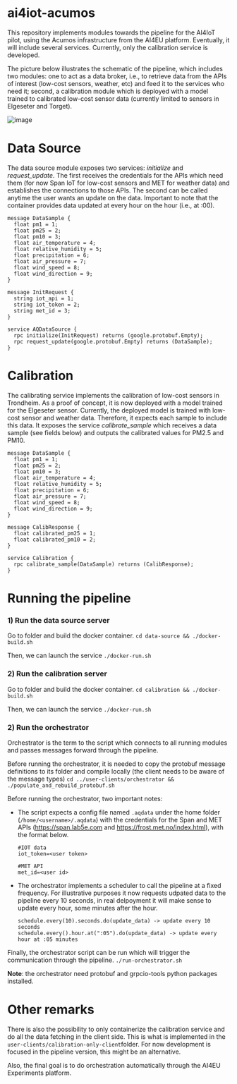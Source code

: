 # ai4iot-acumos

This repository implements modules towards the pipeline for the AI4IoT pilot, using the Acumos infrastructure from the AI4EU platform. Eventually, it will include several services. Currently, only the calibration service is developed.

The picture below illustrates the schematic of the pipeline, which includes two modules: one to act as a data broker, i.e., to retrieve data from the APIs of interest (low-cost sensors, weather, etc) and feed it to the services who need it; second, a calibration module which is deployed with a model trained to calibrated low-cost sensor data (currently limited to sensors in Elgeseter and Torget).

![image](https://user-images.githubusercontent.com/45718165/123275711-daa89980-d504-11eb-98b5-ac832add050f.png)

# Data Source
The data source module exposes two services: *initialize* and *request_update*. The first receives the credentials for the APIs which need them (for now Span IoT for low-cost sensors and MET for weather data) and establishes the connections to those APIs. The second can be called anytime the user wants an update on the data.
Important to note that the container provides data updated at every hour on the hour (i.e., at :00).

    message DataSample {
      float pm1 = 1;
      float pm25 = 2;
      float pm10 = 3;
      float air_temperature = 4;
      float relative_humidity = 5;
      float precipitation = 6;
      float air_pressure = 7;
      float wind_speed = 8;
      float wind_direction = 9;
    }

    message InitRequest {
      string iot_api = 1;
      string iot_token = 2;
      string met_id = 3;
    }

    service AQDataSource {
      rpc initialize(InitRequest) returns (google.protobuf.Empty);
      rpc request_update(google.protobuf.Empty) returns (DataSample);
    }

# Calibration
The calibrating service implements the calibration of low-cost sensors in Trondheim. As a proof of concept, it is now deployed with a model trained for the Elgeseter sensor. Currently, the deployed model is trained with low-cost sensor and weather data. Therefore, it expects each sample to include this data.
It exposes the service *calibrate_sample* which receives a data sample (see fields below) and outputs the calibrated values for PM2.5 and PM10.

    message DataSample {
      float pm1 = 1;
      float pm25 = 2;
      float pm10 = 3;
      float air_temperature = 4;
      float relative_humidity = 5;
      float precipitation = 6;
      float air_pressure = 7;
      float wind_speed = 8;
      float wind_direction = 9;
    }

    message CalibResponse {
      float calibrated_pm25 = 1;
      float calibrated_pm10 = 2;
    }

    service Calibration {
      rpc calibrate_sample(DataSample) returns (CalibResponse);
    }

# Running the pipeline

### 1) Run the data source server
Go to folder and build the docker container.
`cd data-source && ./docker-build.sh`

Then, we can launch the service
`./docker-run.sh`

### 2) Run the calibration server
Go to folder and build the docker container.
`cd calibration && ./docker-build.sh`

Then, we can launch the service
`./docker-run.sh`

### 2) Run the orchestrator
Orchestrator is the term to the script which connects to all running modules and passes messages forward through the pipeline.

Before running the orchestrator, it is needed to copy the protobuf message definitions to its folder and compile locally (the client needs to be aware of the message types)
`cd ../user-clients/orchestrator && ./populate_and_rebuild_protobuf.sh`

Before running the orchestrator, two important notes:
- The script expects a config file named `.aqdata` under the home folder (`/home/<username>/.aqdata`) with the credentials for the Span and MET APIs (https://span.lab5e.com and https://frost.met.no/index.html), with the format below.

      #IOT data
      iot_token=<user token>

      #MET API
      met_id=<user id>
      
- The orchestrator implements a scheduler to call the pipeline at a fixed frequency. For illustrative purposes it now requests udpated data to the pipeline every 10 seconds, in real delpoyment it will make sense to update every hour, some minutes after the hour.

      schedule.every(10).seconds.do(update_data) -> update every 10 seconds
      schedule.every().hour.at(":05").do(update_data) -> update every hour at :05 minutes
 

Finally, the orchestrator script can be run which will trigger the communication through the pipeline.
`./run-orchestrator.sh`

**Note**: the orchestrator need protobuf and grpcio-tools python packages installed.

# Other remarks
There is also the possibility to only containerize the calibration service and do all the data fetching in the client side. This is what is implemented in the  `user-clients/calibration-only-client`folder. For now development is focused in the pipeline version, this might be an alternative.

Also, the final goal is to do orchestration automatically through the AI4EU Experiments platform.
